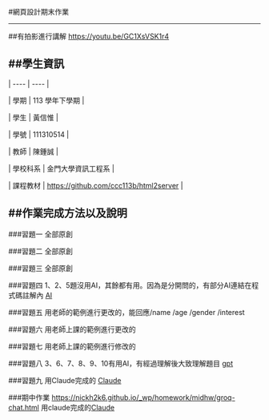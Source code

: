 #網頁設計期末作業

----

##有拍影進行講解
https://youtu.be/GC1XsVSK1r4

##學生資訊
----
| ---- | ---- |

| 學期 | 113 學年下學期 |

| 學生 | 黃信惟 |

| 學號 | 111310514 |

| 教師 | 陳鍾誠 |

| 學校科系 | 金門大學資訊工程系 |

| 課程教材 | https://github.com/ccc113b/html2server |

##作業完成方法以及說明
----
###習題一
全部原創

###習題二
全部原創

###習題三
全部原創

###習題四
1、2、5題沒用AI，其餘都有用。因為是分開問的，有部分AI連結在程式碼註解內
[AI](https://chatgpt.com/share/682ed605-de50-8006-b687-aa9125969e08)

###習題五
用老師的範例進行更改的，能回應/name /age /gender /interest

###習題六
用老師上課的範例進行更改的

###習題七
用老師上課的範例進行修改的

###習題八
3、6、7、8、9、10有用AI，有經過理解後大致理解題目
[gpt](https://chatgpt.com/share/68446690-90d8-8006-8684-cd2584122e8a)

###習題九
用Claude完成的
[Claude](https://claude.ai/share/dfefec26-c0fc-4e82-960b-564395407140)

###期中作業
https://nickh2k6.github.io/_wp/homework/midhw/groq-chat.html
用claude完成的[Claude](https://claude.ai/share/b8515230-080b-48f9-af9e-64425aed5173)
